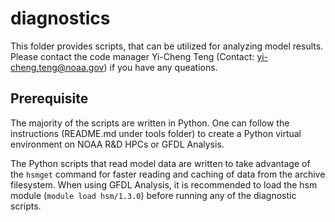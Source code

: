 # diagnostics
This folder provides scripts, that can be utilized for analyzing model results.
Please contact the code manager Yi-Cheng Teng (Contact: yi-cheng.teng@noaa.gov) if you have any queations.

## Prerequisite
The majority of the scripts are written in Python. One can follow the instructions (README.md under tools folder) to create a Python virtual environment on NOAA R&D HPCs or GFDL Analysis.

The Python scripts that read model data are written to take advantage of the `hsmget` command for faster reading and caching of data from the archive filesystem. When using GFDL Analysis, it is recommended to load the hsm module (`module load hsm/1.3.0`) before running any of the diagnostic scripts. 